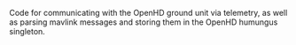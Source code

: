 Code for communicating with the OpenHD ground unit via telemetry, 
as well as parsing mavlink messages and storing them in the OpenHD humungus singleton.
